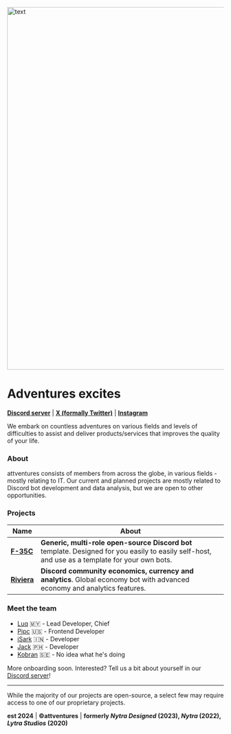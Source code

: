 <img width="845" alt="text" src="https://github.com/user-attachments/assets/7a901553-dc07-4cc8-844f-18a513ca3b4d">

# Adventures excites

**[Discord server](https://discord.gg/ESJZK8Dkfr)** | **[X (formally Twitter)](https://x.com/nytradesigned)** | **[Instagram](https://instagram.com/nytradesigned)**

We embark on countless adventures on various fields and levels of difficulties to assist and deliver products/services that improves the quality of your life.

### About

attventures consists of members from across the globe, in various fields - mostly relating to IT. Our current and planned projects are mostly related to Discord bot development and data analysis, but we are open to other opportunities.

### Projects

|Name|About|
|----|-----|
|[**F-35C**](https://github.com/attventures/F-35C)|**Generic, multi-role open-source Discord bot** template. Designed for you easily to easily self-host, and use as a template for your own bots.|
|[**Riviera**](https://github.com/attventures/Riviera)|**Discord community economics, currency and analytics**. Global economy bot with advanced economy and analytics features.|

### Meet the team

* [Luq](https://github.com/luq-mn) 🇲🇾 - Lead Developer, Chief
* [Pipc](https://github.com/PiPc1) 🇺🇸 - Frontend Developer
* [iSark](https://github.com/xylium117) 🇮🇳 - Developer
* [Jack](https://github.com/Jack-John-Joe) 🇵🇭 - Developer
* [Kobran](https://github.com/KobranFK) 🇸🇪 - No idea what he's doing

More onboarding soon. Interested? Tell us a bit about yourself in our [Discord server](https://discord.gg/ESJZK8Dkfr)!

----

While the majority of our projects are open-source, a select few may require access to one of our proprietary projects.

**est 2024** | **©attventures** | **formerly *Nytra Designed* (2023), *Nytra* (2022), *Lytra Studios* (2020)**
